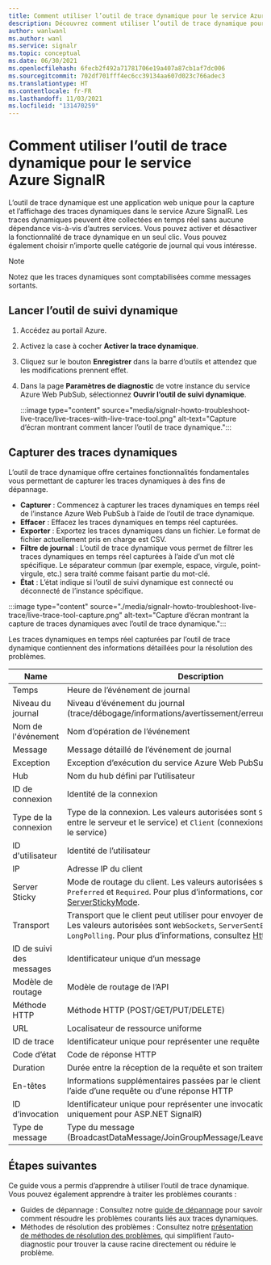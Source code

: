 ```yaml
---
title: Comment utiliser l’outil de trace dynamique pour le service Azure SignalR
description: Découvrez comment utiliser l’outil de trace dynamique pour le service Azure SignalR
author: wanlwanl
ms.author: wanl
ms.service: signalr
ms.topic: conceptual
ms.date: 06/30/2021
ms.openlocfilehash: 6fecb2f492a71781706e19a407a87cb1af7dc006
ms.sourcegitcommit: 702df701fff4ec6cc39134aa607d023c766adec3
ms.translationtype: HT
ms.contentlocale: fr-FR
ms.lasthandoff: 11/03/2021
ms.locfileid: "131470259"
---
```

# <a name="how-to-use-live-trace-tool-for-azure-signalr-service"></a>Comment utiliser l’outil de trace dynamique pour le service Azure SignalR

L’outil de trace dynamique est une application web unique pour la capture et l’affichage des traces dynamiques dans le service Azure SignalR. Les traces dynamiques peuvent être collectées en temps réel sans aucune dépendance vis-à-vis d’autres services.
Vous pouvez activer et désactiver la fonctionnalité de trace dynamique en un seul clic. Vous pouvez également choisir n’importe quelle catégorie de journal qui vous intéresse.

> [!NOTE]
> Notez que les traces dynamiques sont comptabilisées comme messages sortants.

## <a name="launch-the-live-trace-tool"></a>Lancer l’outil de suivi dynamique

1. Accédez au portail Azure.
2. Activez la case à cocher **Activer la trace dynamique**.
3. Cliquez sur le bouton **Enregistrer** dans la barre d’outils et attendez que les modifications prennent effet.
4. Dans la page **Paramètres de diagnostic** de votre instance du service Azure Web PubSub, sélectionnez **Ouvrir l’outil de suivi dynamique**. 

    :::image type="content" source="media/signalr-howto-troubleshoot-live-trace/live-traces-with-live-trace-tool.png" alt-text="Capture d’écran montrant comment lancer l’outil de trace dynamique.":::

## <a name="capture-live-traces"></a>Capturer des traces dynamiques

L’outil de trace dynamique offre certaines fonctionnalités fondamentales vous permettant de capturer les traces dynamiques à des fins de dépannage.

* **Capturer** : Commencez à capturer les traces dynamiques en temps réel de l’instance Azure Web PubSub à l’aide de l’outil de trace dynamique.
* **Effacer** : Effacez les traces dynamiques en temps réel capturées.
* **Exporter** : Exportez les traces dynamiques dans un fichier. Le format de fichier actuellement pris en charge est CSV.
* **Filtre de journal** : L’outil de trace dynamique vous permet de filtrer les traces dynamiques en temps réel capturées à l’aide d’un mot clé spécifique. Le séparateur commun (par exemple, espace, virgule, point-virgule, etc.) sera traité comme faisant partie du mot-clé. 
* **État** : L’état indique si l’outil de suivi dynamique est connecté ou déconnecté de l’instance spécifique.

:::image type="content" source="./media/signalr-howto-troubleshoot-live-trace/live-trace-tool-capture.png" alt-text="Capture d’écran montrant la capture de traces dynamiques avec l’outil de trace dynamique.":::

Les traces dynamiques en temps réel capturées par l’outil de trace dynamique contiennent des informations détaillées pour la résolution des problèmes. 

| Name | Description |
| ------------ |  ------------------------ | 
| Temps | Heure de l’événement de journal |
| Niveau du journal | Niveau d’événement du journal (trace/débogage/informations/avertissement/erreur) |
| Nom de l'événement | Nom d’opération de l’événement |
| Message | Message détaillé de l’événement de journal |
| Exception | Exception d’exécution du service Azure Web PubSub |
| Hub | Nom du hub défini par l’utilisateur |
| ID de connexion | Identité de la connexion |
| Type de la connexion | Type de la connexion. Les valeurs autorisées sont `Server` (connexions entre le serveur et le service) et `Client` (connexions entre le client et le service)|
| ID d'utilisateur | Identité de l’utilisateur |
| IP | Adresse IP du client |
| Server Sticky | Mode de routage du client. Les valeurs autorisées sont `Disabled`, `Preferred` et `Required`. Pour plus d’informations, consultez [ServerStickyMode](https://github.com/Azure/azure-signalr/blob/master/docs/run-asp-net-core.md#serverstickymode). |
| Transport | Transport que le client peut utiliser pour envoyer des requêtes HTTP. Les valeurs autorisées sont `WebSockets`, `ServerSentEvents` et `LongPolling`. Pour plus d’informations, consultez [HttpTransportType](https://docs.microsoft.com/dotnet/api/microsoft.aspnetcore.http.connections.httptransporttype). |
| ID de suivi des messages | Identificateur unique d’un message |
| Modèle de routage | Modèle de routage de l’API |
| Méthode HTTP | Méthode HTTP (POST/GET/PUT/DELETE) |
| URL | Localisateur de ressource uniforme |
| ID de trace | Identificateur unique pour représenter une requête |
| Code d’état | Code de réponse HTTP |
| Duration | Durée entre la réception de la requête et son traitement |
| En-têtes | Informations supplémentaires passées par le client et le serveur à l’aide d’une requête ou d’une réponse HTTP |
| ID d’invocation | Identificateur unique pour représenter une invocation (disponible uniquement pour ASP.NET SignalR) |
| Type de message | Type du message (BroadcastDataMessage/JoinGroupMessage/LeaveGroupMessage/...) |

## <a name="next-steps"></a>Étapes suivantes

Ce guide vous a permis d’apprendre à utiliser l’outil de trace dynamique. Vous pouvez également apprendre à traiter les problèmes courants :
* Guides de dépannage : Consultez notre [guide de dépannage](./signalr-howto-troubleshoot-guide.md) pour savoir comment résoudre les problèmes courants liés aux traces dynamiques.
* Méthodes de résolution des problèmes : Consultez notre [présentation de méthodes de résolution des problèmes](./signalr-howto-troubleshoot-method.md), qui simplifient l’auto-diagnostic pour trouver la cause racine directement ou réduire le problème.
